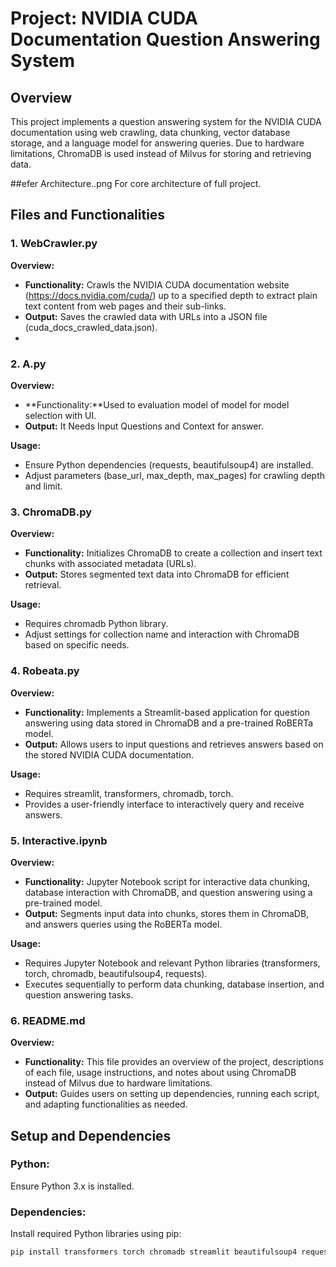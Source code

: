 # Project: NVIDIA CUDA Documentation Question Answering System

## Overview
This project implements a question answering system for the NVIDIA CUDA documentation using web crawling, data chunking, vector database storage, and a language model for answering queries. Due to hardware limitations, ChromaDB is used instead of Milvus for storing and retrieving data.

##efer Architecture..png For core architecture of full project.

## Files and Functionalities

### 1. WebCrawler.py
**Overview:**
- **Functionality:** Crawls the NVIDIA CUDA documentation website (https://docs.nvidia.com/cuda/) up to a specified depth to extract plain text content from web pages and their sub-links.
- **Output:** Saves the crawled data with URLs into a JSON file (cuda_docs_crawled_data.json).
- 
### 2. A.py
**Overview:**
- **Functionality:**Used to evaluation model of model for model selection with UI.
- **Output:** It Needs Input Questions and Context for answer.

**Usage:**
- Ensure Python dependencies (requests, beautifulsoup4) are installed.
- Adjust parameters (base_url, max_depth, max_pages) for crawling depth and limit.

### 3. ChromaDB.py
**Overview:**
- **Functionality:** Initializes ChromaDB to create a collection and insert text chunks with associated metadata (URLs).
- **Output:** Stores segmented text data into ChromaDB for efficient retrieval.

**Usage:**
- Requires chromadb Python library.
- Adjust settings for collection name and interaction with ChromaDB based on specific needs.

### 4. Robeata.py
**Overview:**
- **Functionality:** Implements a Streamlit-based application for question answering using data stored in ChromaDB and a pre-trained RoBERTa model.
- **Output:** Allows users to input questions and retrieves answers based on the stored NVIDIA CUDA documentation.

**Usage:**
- Requires streamlit, transformers, chromadb, torch.
- Provides a user-friendly interface to interactively query and receive answers.

### 5. Interactive.ipynb
**Overview:**
- **Functionality:** Jupyter Notebook script for interactive data chunking, database interaction with ChromaDB, and question answering using a pre-trained model.
- **Output:** Segments input data into chunks, stores them in ChromaDB, and answers queries using the RoBERTa model.

**Usage:**
- Requires Jupyter Notebook and relevant Python libraries (transformers, torch, chromadb, beautifulsoup4, requests).
- Executes sequentially to perform data chunking, database insertion, and question answering tasks.

### 6. README.md
**Overview:**
- **Functionality:** This file provides an overview of the project, descriptions of each file, usage instructions, and notes about using ChromaDB instead of Milvus due to hardware limitations.
- **Output:** Guides users on setting up dependencies, running each script, and adapting functionalities as needed.

## Setup and Dependencies

### Python: 
Ensure Python 3.x is installed.

### Dependencies: 
Install required Python libraries using pip:
```bash
pip install transformers torch chromadb streamlit beautifulsoup4 requests
